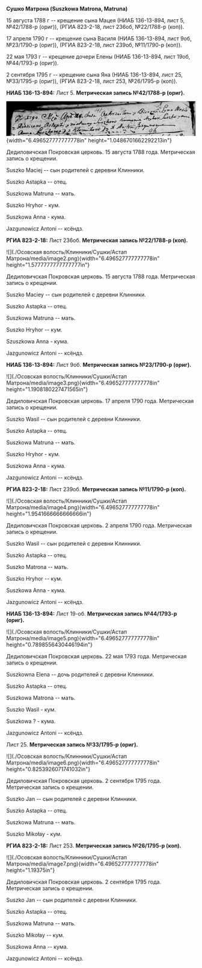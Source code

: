 **Сушко Матрона (Suszkowa Matrona, Matruna)**

15 августа 1788 г -- крещение сына Мацея (НИАБ 136-13-894, лист 5,
№42/1788-р (ориг)), (РГИА 823-2-18, лист 236об, №22/1788-р (коп)).

17 апреля 1790 г -- крещение сына Василя (НИАБ 136-13-894, лист 9об,
№23/1790-р (ориг)), (РГИА 823-2-18, лист 239об, №11/1790-р (коп)).

22 мая 1793 г -- крещение дочери Елены (НИАБ 136-13-894, лист 19об,
№44/1793-р (ориг)).

2 сентября 1795 г -- крещение сына Яна (НИАБ 136-13-894, лист 25,
№33/1795-р (ориг)), (РГИА 823-2-18, лист 253, №26/1795-р (коп)).

**НИАБ 136-13-894:** Лист 5. **Метрическая запись №42/1788-р (ориг).**

![](./media/0ce62b73309242b666f20aa6284d56e887b61495.png){width="6.496527777777778in"
height="1.0486701662292213in"}

Дедиловичская Покровская церковь. 15 августа 1788 года. Метрическая
запись о крещении.

Suszko Maciej -- сын родителей с деревни Клинники.

Suszko Astapka -- отец.

Suszkowa Matruna -- мать.

Suszko Hryhor - кум.

Suszkowa Anna - кума.

Jazgunowicz Antoni -- ксёндз.

**РГИА 823-2-18:** Лист 236об. **Метрическая запись №22/1788-р (коп).**

![](./Осовская волость/Клинники/Сушки/Астап Матрона/media/image2.png){width="6.496527777777778in"
height="1.5777777777777777in"}

Дедиловичская Покровская церковь. 15 августа 1788 года. Метрическая
запись о крещении.

Suszko Maciey -- сын родителей с деревни Клинники.

Suszko Astapka -- отец.

Suszkowa Matruna -- мать.

Suszko Hryhor -- кум.

Szuszkowa Anna - кума.

Jazgunowicz Antoni -- ксёндз.

**НИАБ 136-13-894:** Лист 9об. **Метрическая запись №23/1790-р (ориг).**

![](./Осовская волость/Клинники/Сушки/Астап Матрона/media/image3.png){width="6.496527777777778in"
height="1.1908180227471565in"}

Дедиловичская Покровская церковь. 17 апреля 1790 года. Метрическая
запись о крещении.

Suszko Wasil -- сын родителей с деревни Клинники.

Suszko Astapka -- отец.

Suszkowa Matruna -- мать.

Suszko Hryhor - кум.

Suszkowa Anna - кума.

Jazgunowicz Antoni -- ксёндз.

**РГИА 823-2-18:** Лист 239об. **Метрическая запись №11/1790-р (коп).**

![](./Осовская волость/Клинники/Сушки/Астап Матрона/media/image4.png){width="6.496527777777778in"
height="1.9541666666666666in"}

Дедиловичская Покровская церковь. 2 апреля 1790 года. Метрическая запись
о крещении.

Suszko Wasil -- сын родителей с деревни Клинники.

Suszko Astapka -- отец.

Suszko Matrona -- мать.

Suszko Hryhor -- кум.

Suszkowa Anna - кума.

Jazgunowicz Antoni -- ксёндз.

**НИАБ 136-13-894:** Лист 19-об. **Метрическая запись №44/1793-р
(ориг).**

![](./Осовская волость/Клинники/Сушки/Астап Матрона/media/image5.png){width="6.496527777777778in"
height="0.7898556430446194in"}

Дедиловичская Покровская церковь. 22 мая 1793 года. Метрическая запись о
крещении.

Suszkowna Elena -- дочь родителей с деревни Клинники.

Suszko Astapka -- отец.

Suszkowa Matrona -- мать.

Suszko Wasil - кум.

Suszkowa ? - кума.

Jazgunowicz Antoni -- ксёндз.

Лист 25. **Метрическая запись №33/1795-р (ориг).**

![](./Осовская волость/Клинники/Сушки/Астап Матрона/media/image6.png){width="6.496527777777778in"
height="0.8253926071741032in"}

Дедиловичская Покровская церковь. 2 сентября 1795 года. Метрическая
запись о крещении.

Suszko Jan -- сын родителей с деревни Клинники.

Suszko Astapka -- отец.

Suszkowa Matruna -- мать.

Suszko Mikołay - кум.

**РГИА 823-2-18:** Лист 253. **Метрическая запись №26/1795-р (коп).**

![](./Осовская волость/Клинники/Сушки/Астап Матрона/media/image7.png){width="6.496527777777778in"
height="1.19375in"}

Дедиловичская Покровская церковь. 2 сентября 1795 года. Метрическая
запись о крещении.

Suszko Jan -- сын родителей с деревни Клинники.

Suszko Astapka -- отец.

Suszkowa Matruna -- мать.

Suszko Mikołay -- кум.

Suszkowa Anna -- кума.

Jazgunowicz Antoni -- ксёндз.
